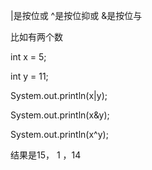 |是按位或     ^是按位抑或      &是按位与

比如有两个数

int x = 5;

int y = 11;

System.out.println(x|y);

System.out.println(x&y);

System.out.println(x^y);

结果是15， 1 ，14

